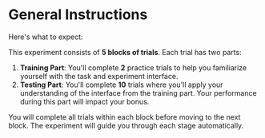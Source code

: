 # General Instructions

Here's what to expect:

This experiment consists of **5 blocks of trials**. Each trial has two parts:

1. **Training Part**: You'll complete **2** practice trials to help you familiarize yourself with the task and experiment interface. 
2. **Testing Part**: You'll complete **10** trials where you'll apply your understanding of the interface from the training part. Your performance during this part will impact your bonus.   

You will complete all trials within each block before moving to the next block. The experiment will guide you through each stage automatically.